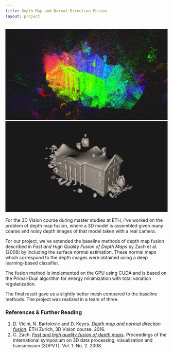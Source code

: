 ```yaml
---
title: Depth Map and Normal Direction Fusion
layout: project
---
```


<link rel="stylesheet" href="https://cdn.knightlab.com/libs/juxtapose/latest/css/juxtapose.css">

<div class="offset-1 col-10 text-center">
    <div class="juxtapose">
        <img src="assets/images/dmf/t1.png" />
        <img src="assets/images/dmf/t2.png" />
    </div>
</div>
<div class="col-12 content-text card-deck-margin">
    <p>
        For the 3D Vision course during master studies at ETH, I've worked on the problem of depth map fusion, where a
        3D model is assembled given many coarse and noisy depth images of that model taken with a real camera.
    </p>
    <p>
        For our project, we've extended the baseline methods of depth map fusion described in 
        <i>Fast and High Quality Fusion of Depth Maps</i> by Zach et al. (2008) by including
        the surface normal estimation. These normal maps which correspond to the depth images were obtained
        using a deep learning-based classifier.
    </p>
    <p>    
        The fusion method is implemented on the GPU using CUDA and is based on the Primal-Dual algorithm
        for energy minimization with total variation regularization.
    </p>
    <p>
        The final result gave us a slightly better mesh compared to the baseline methods. The project was realized in a team of three.
    </p>
    <div class="line-breaker"></div>
    <h3 class="content-section-title">References &amp; Further Reading</h3>
    <ol class="reference-list">
        <li>D. Vicini, N. Bartolovic and D. Keyes.<a href="https://drive.google.com/open?id=1ZM7SP8sd0_O0POszhlTB0HQgbYMsVria">
            <em>Depth map and normal direction fusion</em></a>. ETH Zurich, 3D Vision course. 2016.</li>
        <li>C. Zach. <a href="https://www.inf.ethz.ch/personal/pomarc/pubs/paper196.pdf"><em>Fast and high quality fusion of depth maps</em></a>. Proceedings of the international symposium on 3D data processing, visualization and transmission (3DPVT). Vol. 1. No. 2. 2008.</li>
    </ol>
</div>

<script src="https://cdn.knightlab.com/libs/juxtapose/latest/js/juxtapose.min.js"></script>
